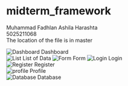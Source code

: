 # midterm_framework
Muhammad Fadhlan Ashila Harashta<br>
5025211068<br>
The location of the file is in master<br>

![Dashboard](https://cdn.discordapp.com/attachments/934661338934943774/1167014549061386261/image.png?ex=654c95fe&is=653a20fe&hm=84dadff7d8ef9d1ab2addd278afbc04071b1b32cd103df868de1a96bf265cadd&)
Dashboard<br>
![List](https://cdn.discordapp.com/attachments/934661338934943774/1167054331758006373/image.png?ex=654cbb0b&is=653a460b&hm=bcafddca2d78d251b330847d0993f498a9b8b9291c540f9e6093adc0f236b56c&)
List of Data
![Form](https://cdn.discordapp.com/attachments/934661338934943774/1167054821602369546/image.png?ex=654cbb80&is=653a4680&hm=d4abc480042401bb691e5b16c226d500047841a632672a87798553a38571528d&)
Form
![Login](https://cdn.discordapp.com/attachments/934661338934943774/1167019406203826196/image.png?ex=654c9a84&is=653a2584&hm=498c27447995385b11767792c6c7e2d32a9d22fb56521b17744b3c55cb5cce68&)
Login<br>
![Register](https://cdn.discordapp.com/attachments/934661338934943774/1167053831314620456/image.png?ex=654cba94&is=653a4594&hm=1455e0841f6b05736db3e38b6c6ddbc2493c46cf572c1c746be3db77b9719ff4&)
Register<br>
![profile](https://cdn.discordapp.com/attachments/934661338934943774/1167053437624655903/image.png?ex=654cba36&is=653a4536&hm=0a412d4b197742cdc35380d98410a5a208b051f8984ce847fa130f76d5c868ee&)
Profile<br>
![Database](https://cdn.discordapp.com/attachments/934661338934943774/1167054115877171260/image.png?ex=654cbad8&is=653a45d8&hm=5217ae58b5d408216e2c80ab80f107d9e844fd9ef8b34625b0c1ee446b1d3207&)
Database<br>
